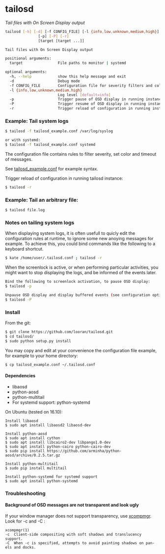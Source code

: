 tailosd
=======

*Tail files with On Screen Display output*

```bash
tailosd [-h] [-d] [-f CONFIG_FILE] [-l {info,low,unknown,medium,high}]
               [-p] [-P] [-r]
               [target [target ...]]

Tail files with On Screen Display output

positional arguments:
  target                File paths to monitor | systemd

optional arguments:
  -h, --help            show this help message and exit
  -d                    Debug mode
  -f CONFIG_FILE        Configuration file for severity filters and colors
  -l {info,low,unknown,medium,high}
                        Log level [default=info]
  -p                    Trigger pause of OSD display in running instance
  -P                    Trigger resume of OSD display in running instance
  -r                    Trigger reload of configuration in running instance
```

### Example: Tail system logs

```bash
$ tailosd -f tailosd_example.conf /var/log/syslog

or with systemd:
$ tailosd -f tailosd_example.conf systemd
```

The configuration file contains rules to filter severity, set color and timeout of messages.

See [tailosd_example.conf](tailosd_example.conf) for example syntax.

Trigger reload of configuration in running tailosd instance:
```bash
$ tailosd -r
```

### Example: Tail an arbitrary file:

```bash
$ tailosd file.log
```

### Notes on tailing system logs

When displaying system logs, it is often usefull to quicly edit the configuration rules at runtime, to ignore some new anoying messages for example. To achieve this, you could bind commands like the following to a keyboard shortcut.
```bash
$ kate /home/user/.tailosd.conf ; tailosd -r
```

When the screenlock is active, or when performing particular activities, you might want to stop displaying the logs, and be informed of the events later.
```bash
Bind the following to screenlock activation, to pause OSD display:
$ tailosd -p

Unpause OSD display and display buffered events (see configuration option "pause-buffer-severity"):
$ tailosd -P
```

### Install

From the git:

```bash
$ git clone https://github.com/looran/tailosd.git
$ cd tailosd/
$ sudo python setup.py install
```

You may copy and edit at your convenience the configuration file example, for example to your home directory:

```bash
$ cp tailosd_example.conf ~/.tailosd.conf
```

#### Dependencies

* libaosd
* python-aosd
* python-multitail
* For systemd support: python-systemd

On Ubuntu (tested on 16.10):
```
Install libaosd
$ sudo apt install libaosd2 libaosd-dev

Install python-aosd
$ sudo apt install cython
$ sudo apt install libcairo2-dev libpango1.0-dev
$ sudo apt install python-cairo python-cairo-dev
$ sudo pip install https://github.com/arminha/python-aosd/archive/0.2.5.tar.gz

Install python-multitail
$ sudo pip install multitail

Install python-systemd for systemd support
$ sudo apt install python-systemd
```

### Troubleshooting

#### Background of OSD messages are not transparent and look ugly

If your window manager does not support transparency, use [xcompmgr](https://wiki.archlinux.org/index.php/Xcompmgr). Look for -c and -C :

```
xcompmgr(1)
-c  Client-side compositing with soft shadows and translucency support.
-C  When -c is specified, attempts to avoid painting shadows on pan-els and docks.
```
